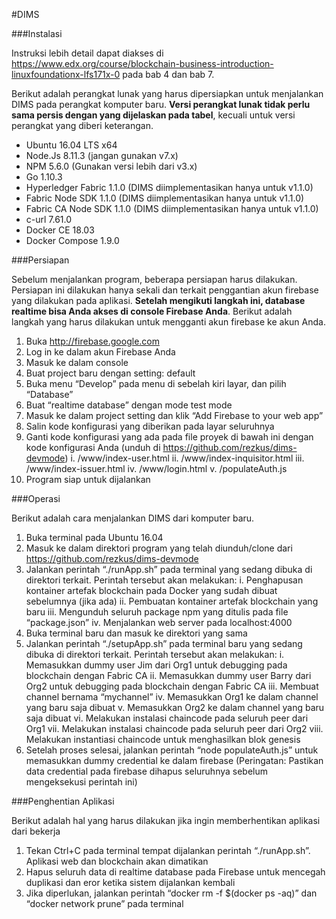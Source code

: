 #DIMS

###Instalasi

Instruksi lebih detail dapat diakses di https://www.edx.org/course/blockchain-business-introduction-linuxfoundationx-lfs171x-0 pada bab 4 dan bab 7.

Berikut adalah perangkat lunak yang harus dipersiapkan untuk menjalankan DIMS pada perangkat komputer baru. **Versi perangkat lunak tidak perlu sama persis dengan yang dijelaskan pada tabel**, kecuali untuk versi perangkat yang diberi keterangan.

* Ubuntu 16.04 LTS x64
* Node.Js 8.11.3 (jangan gunakan v7.x)
* NPM 5.6.0 (Gunakan versi lebih dari v3.x)
* Go 1.10.3
* Hyperledger Fabric 1.1.0 (DIMS diimplementasikan hanya untuk v1.1.0)
* Fabric Node SDK 1.1.0 (DIMS diimplementasikan hanya untuk v1.1.0)
* Fabric CA Node SDK 1.1.0 (DIMS diimplementasikan hanya untuk v1.1.0)
* c-url 7.61.0
* Docker CE 18.03
* Docker Compose 1.9.0

###Persiapan

Sebelum menjalankan program, beberapa persiapan harus dilakukan. Persiapan ini dilakukan hanya sekali dan terkait penggantian akun firebase yang dilakukan pada aplikasi. **Setelah mengikuti langkah ini, database realtime bisa Anda akses di console Firebase Anda**. Berikut adalah langkah yang harus dilakukan untuk mengganti akun firebase ke akun Anda.
  1. Buka http://firebase.google.com
  2. Log in ke dalam akun Firebase Anda
  3. Masuk ke dalam console
  4. Buat project baru dengan setting: default
  5. Buka menu “Develop” pada menu di sebelah kiri layar, dan pilih “Database”
  6. Buat “realtime database” dengan mode test mode
  7. Masuk ke dalam project setting dan klik “Add Firebase to your web app”
  8. Salin kode konfigurasi yang diberikan pada layar seluruhnya
  9. Ganti kode konfigurasi yang ada pada file proyek di bawah ini dengan kode konfigurasi Anda (unduh di https://github.com/rezkus/dims-devmode)
      i. /www/index-user.html
      ii. /www/index-inquisitor.html
      iii. /www/index-issuer.html
      iv. /www/login.html
      v. /populateAuth.js
  10. Program siap untuk dijalankan

###Operasi

Berikut adalah cara menjalankan DIMS dari komputer baru.
  1. Buka terminal pada Ubuntu 16.04
  2. Masuk ke dalam direktori program yang telah diunduh/clone dari https://github.com/rezkus/dims-devmode
  3. Jalankan perintah “./runApp.sh” pada terminal yang sedang dibuka di direktori terkait. Perintah tersebut akan melakukan:
      i. Penghapusan kontainer artefak blockchain pada Docker yang sudah dibuat sebelumnya (jika ada)
      ii. Pembuatan kontainer artefak blockchain yang baru
      iii. Mengunduh seluruh package npm yang ditulis pada file “package.json”
      iv. Menjalankan web server pada localhost:4000
  4. Buka terminal baru dan masuk ke direktori yang sama
  5. Jalankan perintah “./setupApp.sh” pada terminal baru yang sedang dibuka di direktori terkait. Perintah tersebut akan melakukan:
      i. Memasukkan dummy user Jim dari Org1 untuk debugging pada blockchain dengan Fabric CA
      ii. Memasukkan dummy user Barry dari Org2 untuk debugging pada blockchain dengan Fabric CA
      iii. Membuat channel bernama “mychannel”
      iv. Memasukkan Org1 ke dalam channel yang baru saja dibuat
      v. Memasukkan Org2 ke dalam channel yang baru saja dibuat
      vi. Melakukan instalasi chaincode pada seluruh peer dari Org1
      vii. Melakukan instalasi chaincode pada seluruh peer dari Org2
      viii. Melakukan instantiasi chaincode untuk menghasilkan blok genesis
  6. Setelah proses selesai, jalankan perintah “node populateAuth.js” untuk memasukkan dummy credential ke dalam firebase (Peringatan: Pastikan data credential pada firebase dihapus seluruhnya sebelum mengeksekusi perintah ini)

###Penghentian Aplikasi

Berikut adalah hal yang harus dilakukan jika ingin memberhentikan aplikasi dari bekerja
  1. Tekan Ctrl+C pada terminal tempat dijalankan perintah “./runApp.sh”. Aplikasi web dan blockchain akan dimatikan
  2. Hapus seluruh data di realtime database pada Firebase untuk mencegah duplikasi dan eror ketika sistem dijalankan kembali
  3. Jika diperlukan, jalankan perintah “docker rm -f $(docker ps -aq)” dan “docker network prune” pada terminal
